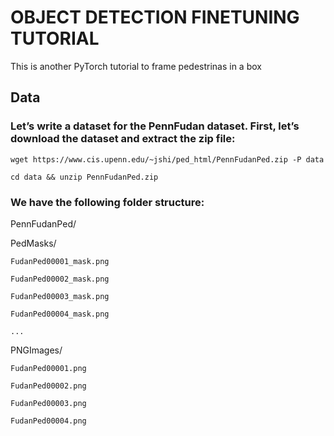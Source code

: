 # OBJECT DETECTION FINETUNING TUTORIAL
This is another PyTorch tutorial to frame pedestrinas in a box

## Data
### Let’s write a dataset for the PennFudan dataset. First, let’s download the dataset and extract the zip file:

    wget https://www.cis.upenn.edu/~jshi/ped_html/PennFudanPed.zip -P data
    
    cd data && unzip PennFudanPed.zip

### We have the following folder structure:

PennFudanPed/

  PedMasks/

    FudanPed00001_mask.png
    
    FudanPed00002_mask.png
    
    FudanPed00003_mask.png
    
    FudanPed00004_mask.png
    
    ...
  
  PNGImages/
  
    FudanPed00001.png
    
    FudanPed00002.png
    
    FudanPed00003.png
    
    FudanPed00004.png
